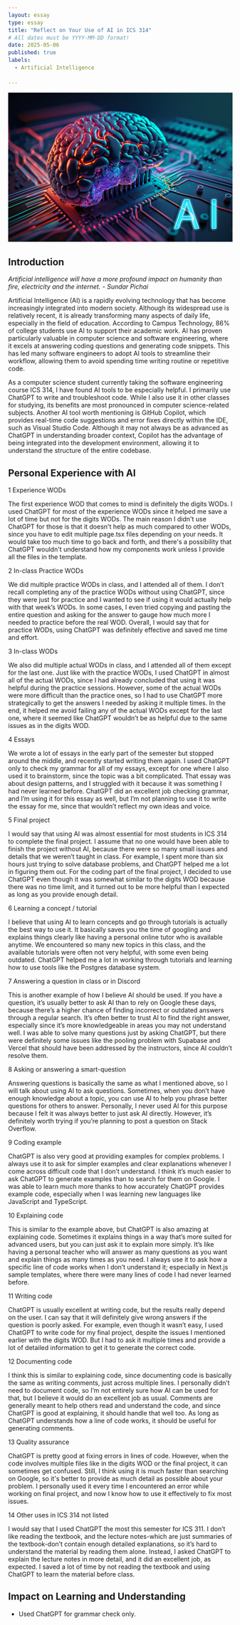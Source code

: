 ```yaml
---
layout: essay
type: essay
title: "Reflect on Your Use of AI in ICS 314"
# All dates must be YYYY-MM-DD format!
date: 2025-05-06
published: true
labels:
  - Artificial Intelligence

---
```


<img class="img-fluid" src="../img/Reflect-on-Your-Use-of-AI-in-ICS-314/AI.jpg">

## Introduction

*Artificial intelligence will have a more profound impact on humanity than fire, electricity and the internet. - Sundar Pichai*

Artificial Intelligence (AI) is a rapidly evolving technology that has become increasingly integrated into modern society. Although its widespread use is relatively recent, it is already transforming many aspects of daily life, especially in the field of education. According to Campus Technology, 86% of college students use AI to support their academic work. AI has proven particularly valuable in computer science and software engineering, where it excels at answering coding questions and generating code snippets. This has led many software engineers to adopt AI tools to streamline their workflow, allowing them to avoid spending time writing routine or repetitive code.

As a computer science student currently taking the software engineering course ICS 314, I have found AI tools to be especially helpful. I primarily use ChatGPT to write and troubleshoot code. While I also use it in other classes for studying, its benefits are most pronounced in computer science-related subjects. Another AI tool worth mentioning is GitHub Copilot, which provides real-time code suggestions and error fixes directly within the IDE, such as Visual Studio Code. Although it may not always be as advanced as ChatGPT in understanding broader context, Copilot has the advantage of being integrated into the development environment, allowing it to understand the structure of the entire codebase. 

## Personal Experience with AI

1 Experience WODs

The first experience WOD that comes to mind is definitely the digits WODs. I used ChatGPT for most of the experience WODs since it helped me save a lot of time but not for the digits WODs. The main reason I didn't use ChatGPT for those is that it doesn't help as much compared to other WODs, since you have to edit multiple page.tsx files depending on your needs. It would take too much time to go back and forth, and there's a possibility that ChatGPT wouldn't understand how my components work unless I provide all the files in the template.

2 In-class Practice WODs

We did multiple practice WODs in class, and I attended all of them. I don’t recall completing any of the practice WODs without using ChatGPT, since they were just for practice and I wanted to see if using it would actually help with that week’s WODs. In some cases, I even tried copying and pasting the entire question and asking for the answer to gauge how much more I needed to practice before the real WOD. Overall, I would say that for practice WODs, using ChatGPT was definitely effective and saved me time and effort.

3 In-class WODs

We also did multiple actual WODs in class, and I attended all of them except for the last one. Just like with the practice WODs, I used ChatGPT in almost all of the actual WODs, since I had already concluded that using it was helpful during the practice sessions. However, some of the actual WODs were more difficult than the practice ones, so I had to use ChatGPT more strategically to get the answers I needed by asking it multiple times. In the end, it helped me avoid failing any of the actual WODs except for the last one, where it seemed like ChatGPT wouldn’t be as helpful due to the same issues as in the digits WOD.

4 Essays

We wrote a lot of essays in the early part of the semester but stopped around the middle, and recently started writing them again. I used ChatGPT only to check my grammar for all of my essays, except for one where I also used it to brainstorm, since the topic was a bit complicated. That essay was about design patterns, and I struggled with it because it was something I had never learned before. ChatGPT did an excellent job checking grammar, and I’m using it for this essay as well, but I’m not planning to use it to write the essay for me, since that wouldn’t reflect my own ideas and voice.

5 Final project

I would say that using AI was almost essential for most students in ICS 314 to complete the final project. I assume that no one would have been able to finish the project without AI, because there were so many small issues and details that we weren’t taught in class. For example, I spent more than six hours just trying to solve database problems, and ChatGPT helped me a lot in figuring them out. For the coding part of the final project, I decided to use ChatGPT even though it was somewhat similar to the digits WOD because there was no time limit, and it turned out to be more helpful than I expected as long as you provide enough detail.

6 Learning a concept / tutorial

I believe that using AI to learn concepts and go through tutorials is actually the best way to use it. It basically saves you the time of googling and explains things clearly like having a personal online tutor who is available anytime. We encountered so many new topics in this class, and the available tutorials were often not very helpful, with some even being outdated. ChatGPT helped me a lot in working through tutorials and learning how to use tools like the Postgres database system.

7 Answering a question in class or in Discord

This is another example of how I believe AI should be used. If you have a question, it’s usually better to ask AI than to rely on Google these days, because there’s a higher chance of finding incorrect or outdated answers through a regular search. It’s often better to trust AI to find the right answer, especially since it’s more knowledgeable in areas you may not understand well. I was able to solve many questions just by asking ChatGPT, but there were definitely some issues like the pooling problem with Supabase and Vercel that should have been addressed by the instructors, since AI couldn’t resolve them.

8 Asking or answering a smart-question

Answering questions is basically the same as what I mentioned above, so I will talk about using AI to ask questions. Sometimes, when you don’t have enough knowledge about a topic, you can use AI to help you phrase better questions for others to answer. Personally, I never used AI for this purpose because I felt it was always better to just ask AI directly. However, it’s definitely worth trying if you’re planning to post a question on Stack Overflow.

9 Coding example

ChatGPT is also very good at providing examples for complex problems. I always use it to ask for simpler examples and clear explanations whenever I come across difficult code that I don’t understand. I think it’s much easier to ask ChatGPT to generate examples than to search for them on Google. I was able to learn much more thanks to how accurately ChatGPT provides example code, especially when I was learning new languages like JavaScript and TypeScript.

10 Explaining code

This is similar to the example above, but ChatGPT is also amazing at explaining code. Sometimes it explains things in a way that’s more suited for advanced users, but you can just ask it to explain more simply. It’s like having a personal teacher who will answer as many questions as you want and explain things as many times as you need. I always use it to ask how a specific line of code works when I don’t understand it; especially in Next.js sample templates, where there were many lines of code I had never learned before.

11 Writing code

ChatGPT is usually excellent at writing code, but the results really depend on the user. I can say that it will definitely give wrong answers if the question is poorly asked. For example, even though it wasn’t easy, I used ChatGPT to write code for my final project, despite the issues I mentioned earlier with the digits WOD. But I had to ask it multiple times and provide a lot of detailed information to get it to generate the correct code.

12 Documenting code

I think this is similar to explaining code, since documenting code is basically the same as writing comments, just across multiple lines. I personally didn’t need to document code, so I’m not entirely sure how AI can be used for that, but I believe it would do an excellent job as usual. Comments are generally meant to help others read and understand the code, and since ChatGPT is good at explaining, it should handle that well too. As long as ChatGPT understands how a line of code works, it should be useful for generating comments.

13 Quality assurance

ChatGPT is pretty good at fixing errors in lines of code. However, when the code involves multiple files like in the digits WOD or the final project, it can sometimes get confused. Still, I think using it is much faster than searching on Google, so it's better to provide as much detail as possible about your problem. I personally used it every time I encountered an error while working on final project, and now I know how to use it effectively to fix most issues.

14 Other uses in ICS 314 not listed

I would say that I used ChatGPT the most this semester for ICS 311. I don’t like reading the textbook, and the lecture notes-which are just summaries of the textbook-don’t contain enough detailed explanations, so it’s hard to understand the material by reading them alone. Instead, I asked ChatGPT to explain the lecture notes in more detail, and it did an excellent job, as expected. I saved a lot of time by not reading the textbook and using ChatGPT to learn the material before class.

## Impact on Learning and Understanding



- Used ChatGPT for grammar check only.
